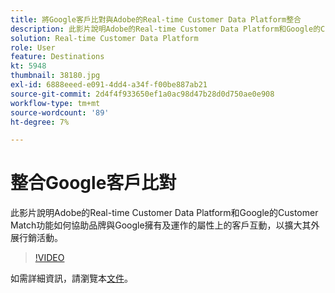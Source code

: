 ```yaml
---
title: 將Google客戶比對與Adobe的Real-time Customer Data Platform整合
description: 此影片說明Adobe的Real-time Customer Data Platform和Google的Customer Match功能如何協助品牌與Google擁有及運作的屬性上的客戶互動，以擴大其外展行銷活動。
solution: Real-time Customer Data Platform
role: User
feature: Destinations
kt: 5948
thumbnail: 38180.jpg
exl-id: 6888eeed-e091-4dd4-a34f-f00be887ab21
source-git-commit: 2d4f4f933650ef1a0ac98d47b28d0d750ae0e908
workflow-type: tm+mt
source-wordcount: '89'
ht-degree: 7%

---
```


# 整合Google客戶比對

此影片說明Adobe的Real-time Customer Data Platform和Google的Customer Match功能如何協助品牌與Google擁有及運作的屬性上的客戶互動，以擴大其外展行銷活動。

>[!VIDEO](https://video.tv.adobe.com/v/38180?quality=12&learn=on)

如需詳細資訊，請瀏覽本[文件](https://experienceleague.adobe.com/docs/experience-platform/destinations/catalog/advertising/google-customer-match.html)。
